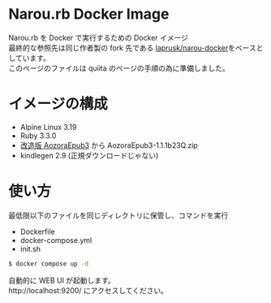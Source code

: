 # Narou.rb Docker Image

Narou.rb を Docker で実行するための Docker イメージ<br>
最終的な参照先は同じ作者製の fork 先である [laprusk/narou-docker](https://github.com/laprusk/narou-docker)をベースとしています。 <br>
このページのファイルは quiita のページの手順の為に準備しました。

# イメージの構成

- Alpine Linux 3.19
- Ruby 3.3.0
- [改造版 AozoraEpub3](https://github.com/kyukyunyorituryo/AozoraEpub3) から AozoraEpub3-1.1.1b23Q.zip
- kindlegen 2.9 (正規ダウンロードじゃない)

# 使い方

最低限以下のファイルを同じディレクトリに保管し、コマンドを実行

- Dockerfile
- docker-compose.yml
- init.sh

```sh
$ docker compose up -d
```

自動的に WEB UI が起動します。<br>
http://localhost:9200/ にアクセスしてください。
